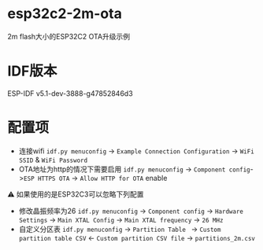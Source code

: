# esp32c2-2m-ota

2m flash大小的ESP32C2 OTA升级示例

# IDF版本
ESP-IDF v5.1-dev-3888-g47852846d3

# 配置项

* 连接wifi `idf.py menuconfig` -> `Example Connection Configuration` -> `WiFi SSID` & `WiFi Password`
* OTA地址为http的情况下需要启用 `idf.py menuconfig` -> `Component config`->`ESP HTTPS OTA` -> `Allow HTTP for OTA` enable
  
⚠️ 如果使用的是ESP32C3可以忽略下列配置

* 修改晶振频率为26 `idf.py menuconfig` -> `Component config` -> `Hardware Settings` -> `Main XTAL Config` -> `Main XTAL frequency` -> `26 MHz`
* 自定义分区表  `idf.py menuconfig` -> `Partition Table ` -> `Custom partition table CSV` <- `Custom partition CSV file` -> `partitions_2m.csv`
